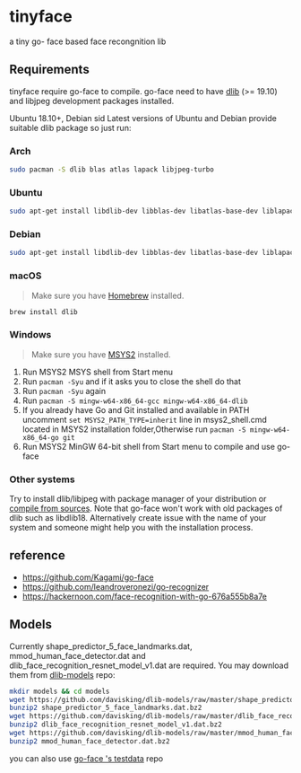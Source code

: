 # tinyface
a tiny go- face based face recongnition lib

## Requirements
tinyface require go-face to compile. go-face need to have [dlib](http://dlib.net/) (>= 19.10) and libjpeg development packages installed.

Ubuntu 18.10+, Debian sid
Latest versions of Ubuntu and Debian provide suitable dlib package so just run:
### Arch
``` bash
sudo pacman -S dlib blas atlas lapack libjpeg-turbo
```
### Ubuntu
``` bash
sudo apt-get install libdlib-dev libblas-dev libatlas-base-dev liblapack-dev libjpeg-turbo8-dev
```
### Debian
```bash
sudo apt-get install libdlib-dev libblas-dev libatlas-base-dev liblapack-dev libjpeg62-turbo-dev
```
### macOS
> Make sure you have [Homebrew](https://brew.sh/) installed.
```bash
brew install dlib
```
### Windows
 > Make sure you have [MSYS2](https://www.msys2.org/) installed.
1. Run MSYS2 MSYS shell from Start menu
2. Run `pacman -Syu` and if it asks you to close the shell do that
3. Run `pacman -Syu` again
4. Run `pacman -S mingw-w64-x86_64-gcc mingw-w64-x86_64-dlib`
5. If you already have Go and Git installed and available in PATH uncomment `set MSYS2_PATH_TYPE=inherit` line in msys2_shell.cmd located in MSYS2 installation folder,Otherwise run `pacman -S mingw-w64-x86_64-go git`
6. Run MSYS2 MinGW 64-bit shell from Start menu to compile and use go-face
### Other systems
Try to install dlib/libjpeg with package manager of your distribution or [compile from sources](http://dlib.net/compile.html). Note that go-face won't work with old packages of dlib such as libdlib18. Alternatively create issue with the name of your system and someone might help you with the installation process.


## reference
+ https://github.com/Kagami/go-face
+ https://github.com/leandroveronezi/go-recognizer
+ https://hackernoon.com/face-recognition-with-go-676a555b8a7e

## Models
Currently shape_predictor_5_face_landmarks.dat, mmod_human_face_detector.dat and dlib_face_recognition_resnet_model_v1.dat are required. You may download them from [dlib-models](https://github.com/davisking/dlib-models) repo:
```bash
mkdir models && cd models
wget https://github.com/davisking/dlib-models/raw/master/shape_predictor_5_face_landmarks.dat.bz2
bunzip2 shape_predictor_5_face_landmarks.dat.bz2
wget https://github.com/davisking/dlib-models/raw/master/dlib_face_recognition_resnet_model_v1.dat.bz2
bunzip2 dlib_face_recognition_resnet_model_v1.dat.bz2
wget https://github.com/davisking/dlib-models/raw/master/mmod_human_face_detector.dat.bz2
bunzip2 mmod_human_face_detector.dat.bz2
```
you can also use [go-face 's testdata](https://github.com/Kagami/go-face-testdata) repo 
